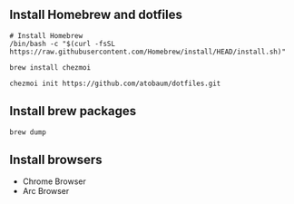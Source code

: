 ## Install Homebrew and dotfiles

```shell
# Install Homebrew
/bin/bash -c "$(curl -fsSL https://raw.githubusercontent.com/Homebrew/install/HEAD/install.sh)"

brew install chezmoi

chezmoi init https://github.com/atobaum/dotfiles.git
```

## Install brew packages

```shell
brew dump
```

## Install browsers

- Chrome Browser
- Arc Browser
